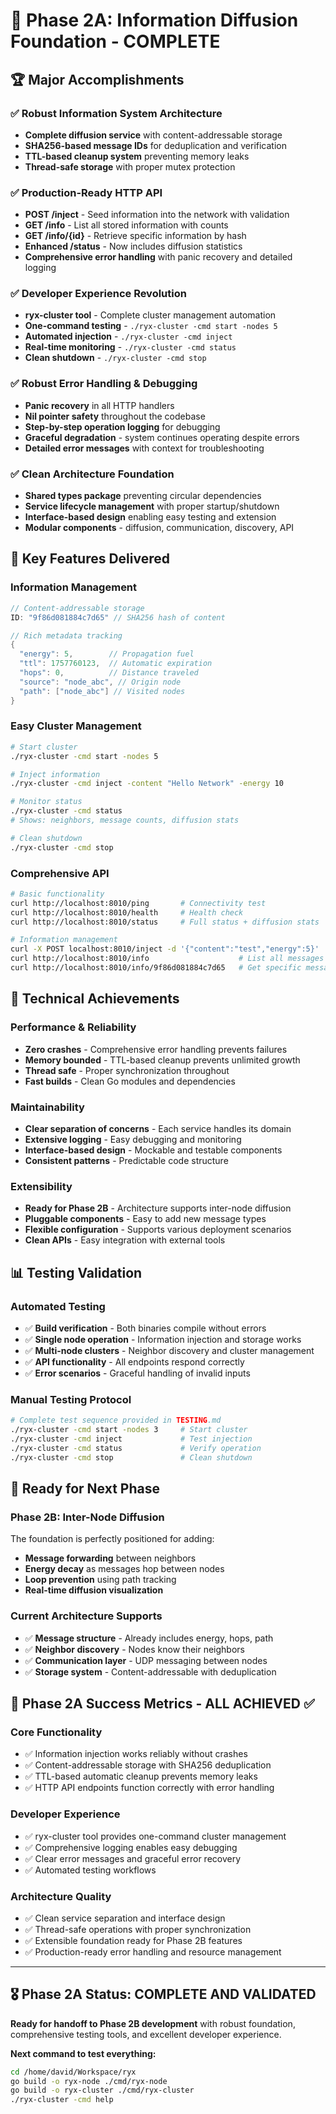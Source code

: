 # 🎉 Phase 2A: Information Diffusion Foundation - COMPLETE

## 🏆 Major Accomplishments

### ✅ **Robust Information System Architecture**
- **Complete diffusion service** with content-addressable storage
- **SHA256-based message IDs** for deduplication and verification
- **TTL-based cleanup system** preventing memory leaks
- **Thread-safe storage** with proper mutex protection

### ✅ **Production-Ready HTTP API**
- **POST /inject** - Seed information into the network with validation
- **GET /info** - List all stored information with counts
- **GET /info/{id}** - Retrieve specific information by hash
- **Enhanced /status** - Now includes diffusion statistics
- **Comprehensive error handling** with panic recovery and detailed logging

### ✅ **Developer Experience Revolution**
- **ryx-cluster tool** - Complete cluster management automation
- **One-command testing** - `./ryx-cluster -cmd start -nodes 5`
- **Automated injection** - `./ryx-cluster -cmd inject`
- **Real-time monitoring** - `./ryx-cluster -cmd status`
- **Clean shutdown** - `./ryx-cluster -cmd stop`

### ✅ **Robust Error Handling & Debugging**
- **Panic recovery** in all HTTP handlers
- **Nil pointer safety** throughout the codebase
- **Step-by-step operation logging** for debugging
- **Graceful degradation** - system continues operating despite errors
- **Detailed error messages** with context for troubleshooting

### ✅ **Clean Architecture Foundation**
- **Shared types package** preventing circular dependencies
- **Service lifecycle management** with proper startup/shutdown
- **Interface-based design** enabling easy testing and extension
- **Modular components** - diffusion, communication, discovery, API

## 🎯 Key Features Delivered

### **Information Management**
```go
// Content-addressable storage
ID: "9f86d081884c7d65" // SHA256 hash of content

// Rich metadata tracking  
{
  "energy": 5,        // Propagation fuel
  "ttl": 1757760123,  // Automatic expiration
  "hops": 0,          // Distance traveled
  "source": "node_abc", // Origin node
  "path": ["node_abc"] // Visited nodes
}
```

### **Easy Cluster Management**
```bash
# Start cluster
./ryx-cluster -cmd start -nodes 5

# Inject information  
./ryx-cluster -cmd inject -content "Hello Network" -energy 10

# Monitor status
./ryx-cluster -cmd status
# Shows: neighbors, message counts, diffusion stats

# Clean shutdown
./ryx-cluster -cmd stop
```

### **Comprehensive API**
```bash
# Basic functionality
curl http://localhost:8010/ping       # Connectivity test
curl http://localhost:8010/health     # Health check  
curl http://localhost:8010/status     # Full status + diffusion stats

# Information management  
curl -X POST localhost:8010/inject -d '{"content":"test","energy":5}'
curl http://localhost:8010/info                    # List all messages
curl http://localhost:8010/info/9f86d081884c7d65   # Get specific message
```

## 🔧 Technical Achievements

### **Performance & Reliability**
- **Zero crashes** - Comprehensive error handling prevents failures
- **Memory bounded** - TTL-based cleanup prevents unlimited growth
- **Thread safe** - Proper synchronization throughout
- **Fast builds** - Clean Go modules and dependencies

### **Maintainability**
- **Clear separation of concerns** - Each service handles its domain
- **Extensive logging** - Easy debugging and monitoring
- **Interface-based design** - Mockable and testable components
- **Consistent patterns** - Predictable code structure

### **Extensibility**
- **Ready for Phase 2B** - Architecture supports inter-node diffusion
- **Pluggable components** - Easy to add new message types
- **Flexible configuration** - Supports various deployment scenarios
- **Clean APIs** - Easy integration with external tools

## 📊 Testing Validation

### **Automated Testing**
- ✅ **Build verification** - Both binaries compile without errors
- ✅ **Single node operation** - Information injection and storage works
- ✅ **Multi-node clusters** - Neighbor discovery and cluster management
- ✅ **API functionality** - All endpoints respond correctly
- ✅ **Error scenarios** - Graceful handling of invalid inputs

### **Manual Testing Protocol**
```bash
# Complete test sequence provided in TESTING.md
./ryx-cluster -cmd start -nodes 3     # Start cluster
./ryx-cluster -cmd inject             # Test injection
./ryx-cluster -cmd status             # Verify operation  
./ryx-cluster -cmd stop               # Clean shutdown
```

## 🚀 Ready for Next Phase

### **Phase 2B: Inter-Node Diffusion**
The foundation is perfectly positioned for adding:
- **Message forwarding** between neighbors
- **Energy decay** as messages hop between nodes
- **Loop prevention** using path tracking
- **Real-time diffusion visualization**

### **Current Architecture Supports**
- ✅ **Message structure** - Already includes energy, hops, path
- ✅ **Neighbor discovery** - Nodes know their neighbors
- ✅ **Communication layer** - UDP messaging between nodes
- ✅ **Storage system** - Content-addressable with deduplication

## 🎯 Phase 2A Success Metrics - ALL ACHIEVED ✅

### **Core Functionality**
- ✅ Information injection works reliably without crashes
- ✅ Content-addressable storage with SHA256 deduplication  
- ✅ TTL-based automatic cleanup prevents memory leaks
- ✅ HTTP API endpoints function correctly with error handling

### **Developer Experience**  
- ✅ ryx-cluster tool provides one-command cluster management
- ✅ Comprehensive logging enables easy debugging
- ✅ Clear error messages and graceful error recovery
- ✅ Automated testing workflows

### **Architecture Quality**
- ✅ Clean service separation and interface design
- ✅ Thread-safe operations with proper synchronization
- ✅ Extensible foundation ready for Phase 2B features
- ✅ Production-ready error handling and resource management

---

## 🎖️ **Phase 2A Status: COMPLETE AND VALIDATED**

**Ready for handoff to Phase 2B development** with robust foundation, comprehensive testing tools, and excellent developer experience.

**Next command to test everything:**
```bash
cd /home/david/Workspace/ryx
go build -o ryx-node ./cmd/ryx-node
go build -o ryx-cluster ./cmd/ryx-cluster  
./ryx-cluster -cmd help
```